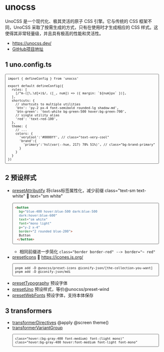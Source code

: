 # unocss
UnoCSS 是一个现代化、极其灵活的原子 CSS 引擎。它与传统的 CSS 框架不同，UnoCSS 采取了按需生成的方式，只有在使用时才生成相应的 CSS 样式。这使得其非常轻量级，并且具有极高的性能和灵活性。
- https://unocss.dev/
- [GitHub项目地址](https://github.com/unocss/unocss)

## uno.config.ts
```jshelllanguage
import { defineConfig } from 'unocss'

export default defineConfig({
  rules: [
    [/^m-([\.\d]+)$/, ([_, num]) => ({ margin: `${num}px` })],
  ],
  shortcuts: {
    // shortcuts to multiple utilities
    'btn': 'py-2 px-4 font-semibold rounded-lg shadow-md',
    'btn-green': 'text-white bg-green-500 hover:bg-green-700',
    // single utility alias
    'red': 'text-red-100',
  },
  theme: {
    // ...
    colors: {
      'veryCool':'#0000ff', // class="text-very-cool"
      'brand':{
        'primary':'hsl(var(--hue, 217) 78% 51%)', // class="bg-brand-primary"
      }
    }
  }
})
```

## 预设样式
- [presetAttributify](https://unocss.dev/presets/attributify) 将class标签属性化，减少前缀 class="text-sm text-white"  text="sm white"
   ```html
   <button
     bg="blue-400 hover:blue-500 dark:blue-500
     dark:hover:blue-600"
     text="sm white"
     font="mono light"
     p="y-2 x-4"
     border="2 rounded blue-200">
     Button
    </button>
    ```
   - 相同前缀进一步简化 `class="border border-red" --> border="~ red"`
- [presetIcons](https://unocss.dev/presets/icons)  https://icones.js.org/
   ```jshelllanguage
   pnpm add -D @unocss/preset-icons @iconify-json/[the-collection-you-want]
   pnpm add -D @iconify-json/mdi
   ```
- [presetTypography](https://unocss.dev/presets/typography) 预设字体
- [presetUno](https://unocss.dev/presets/uno) 预设样式，等价@unocss/preset-wind
- [presetWebFonts](https://unocss.dev/presets/web-fonts) 预设字体，支持本体保存

## transformers
- [transformerDirectives](https://unocss.dev/transformers/directives) @apply @screen theme()
- [transformerVariantGroup](https://unocss.dev/transformers/variant-group)
   ```
   class="hover:(bg-gray-400 font-medium) font-(light mono)"
   class="hover:bg-gray-400 hover:font-medium font-light font-mono"
   ```

<style>
body { counter-reset: h1counter h2counter h3counter h4counter h5counter h6counter; }

h1 { counter-reset: h2counter; }
h2 { counter-reset: h3counter; }
h3 { counter-reset: h4counter; }
h4 { counter-reset: h5counter; }
h5 { counter-reset: h6counter; }
h6 {}

h2:before {
    counter-increment: h2counter;
    content: counter(h2counter) "\0000a0";
}

h3:before {
    counter-increment: h3counter;
    content: counter(h2counter) "." counter(h3counter) "\0000a0";
}

h4:before {
    counter-increment: h4counter;
    content: counter(h2counter) "." counter(h3counter) "." counter(h4counter) "\0000a0";
}

h5:before {
    counter-increment: h5counter;
    content: counter(h2counter) "." counter(h3counter) "." counter(h4counter) "." counter(h5counter) "\0000a0";
}

h6:before {
    counter-increment: h6counter;
    content: counter(h2counter) "." counter(h3counter) "." counter(h4counter) "." counter(h5counter) "." counter(h6counter) "\0000a0";
}

pre {
    overflow: auto;
    white-space: pre-wrap !important;
    word-wrap: break-word !important;
    
    margin: .75rem 0;
    padding: .5rem;

    font-size: .875em;
    
    border: 1px solid #666;
    border-radius: 3px;
}
</style>